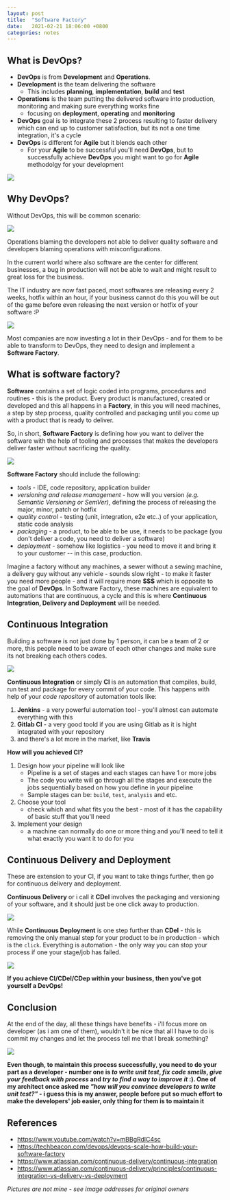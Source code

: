 ```yaml
---
layout: post
title:  "Software Factory"
date:   2021-02-21 18:06:00 +0800
categories: notes
---
```

## What is DevOps?
* **DevOps** is from **Development** and **Operations**.
* **Development** is the team delivering the software
   * This includes **planning**, **implementation**, **build** and **test**
* **Operations** is the team putting the delivered software into production, monitoring and making sure everything works fine
   * focusing on **deployment**, **operating** and **monitoring** 
* **DevOps** goal is to integrate these 2 process resulting to faster delivery which can end up to customer satisfaction, but its not a one time integration, it's a cycle
* **DevOps** is different for **Agile** but it blends each other
   * For your **Agile** to be successful you'll need **DevOps**, but to successfully achieve **DevOps** you might want to go for **Agile** methodolgy for your development

![](https://algorithmia.com/blog/wp-content/uploads/2019/09/CI_CD_pipeline.gif)

## Why DevOps?
Without DevOps, this will be common scenario:

![](https://www.metaltoad.com/sites/default/files/inline-images/22605665.jpg)

Operations blaming the developers not able to deliver quality software and developers blaming operations with misconfigurations.

In the current world where also software are the center for different businesses, a bug in production will not be able to wait and might result to great loss for the business.

The IT industry are now fast paced, most softwares are releasing every 2 weeks, hotfix within an hour, if your business cannot do this you will be out of the game before even releasing the next version or hotfix of your software :P

![](https://pbs.twimg.com/profile_images/1200389077243064322/ulM9c1t8.jpg)

Most companies are now investing a lot in their DevOps - and for them to be able to transform to DevOps, they need to design and implement a **Software Factory**.

## What is software factory?
**Software** contains a set of logic coded into programs, procedures and routines - this is the product. Every product is manufactured, created or developed and this all happens in a **Factory**, in this you will need machines, a step by step process, quality controlled and packaging until you come up with a product that is ready to deliver. 

So, in short, **Software Factory** is defining how you want to deliver the software with the help of tooling and processes that makes the developers deliver faster without sacrificing the quality.

![](https://i.imgur.com/REPnV1u.gif)

**Software Factory** should include the following:
* *tools* - IDE, code repository, application builder
* *versioning and release management* - how will you version *(e.g. Semantic Versioning or SemVer)*, defining the process of releasing the major, minor, patch or hotfix
* *quality control* - testing (unit, integration, e2e etc..) of your application, static code analysis
* *packaging* - a product, to be able to be use, it needs to be package (you don't deliver a code, you need to deliver a software)
* *deployment* - somehow like logistics - you need to move it and bring it to your customer -- in this case, production.

Imagine a factory without any machines, a sewer without a sewing machine, a delivery guy without any vehicle - sounds slow right - to make it faster you need more people - and it will require more **$$$** which is opposite to the goal of **DevOps**. In Software Factory, these machines are equivalent to automations that are continuous, a cycle and this is where **Continuous Integration, Delivery and Deployment** will be needed.

## Continuous Integration
Building a software is not just done by 1 person, it can be a team of 2 or more, this people need to be aware of each other changes and make sure its not breaking each others codes.

![](https://thumbs.gfycat.com/IdioticInsignificantHapuku-max-1mb.gif)

**Continuous Integration** or simply **CI** is an automation that compiles, build, run test and package for every commit of your code. This happens with help of your *code repository* of automation tools like:

1. **Jenkins** - a very powerful automation tool - you'll almost can automate everything with this
2. **Gitlab CI** - a very good toold if you are using Gitlab as it is hight integrated with your repository
3. and there's a lot more in the  market, like **Travis**

**How will you achieved CI?**
1. Design how your pipeline will look like
   * Pipeline is a set of stages and each stages can have 1 or more jobs
   * The code you write will go through all the stages and execute the jobs sequentially based on how you define in your pipeline
   * Sample stages can be: `build`, `test`, `analysis` and etc.
2. Choose your tool 
   * check which and what fits you the best - most of it has the capability of basic stuff that you'll need
3. Implement your design
   * a machine can normally do one or more thing and you'll need to tell it what exactly you want it to do for you

## Continuous Delivery and Deployment
These are extension to your CI, if you want to take things further, then go for continuous delivery and deployment.

**Continuous Delivery** or i call it **CDel** involves the packaging and versioning of your software, and it should just be one click away to production.

![](https://miro.medium.com/max/1000/1*ifzvyLF6P-LhCmRE3zs8jQ@2x.gif)

While **Continuous Deployment** is one step further than **CDel** - this is removing the only manual step for your product to be in production - which is the `click`. Everything is automation - the only way you can stop your process if one your stage/job has failed.

![](https://clm-consulting.com/wp-content/uploads/2018/02/ci-1.png)

**If you achieve CI/CDel/CDep within your business, then you've got yourself a DevOps!**

## Conclusion
At the end of the day, all these things have benefits - i'll focus more on developer (as i am one of them), wouldn't it be nice that all I have to do is commit my changes and let the process tell me that I break something?

![](https://cdn.dribbble.com/users/1480650/screenshots/4739771/autodevops-dribbble-gif.gif)

**Even though, to maintain this process successfully, you need to do your part as a developer - number one is *to write unit test*, *fix code smells*, *give your feedback with process* and *try to find a way to improve it* :). One of my architect once asked me *"how will you convince developers to write unit test?"* - i guess this is my answer, people before put so much effort to make the developers' job easier, only thing for them is to maintain it**



## References
* https://www.youtube.com/watch?v=mBBgRdlC4sc 
* https://techbeacon.com/devops/devops-scale-how-build-your-software-factory 
* https://www.atlassian.com/continuous-delivery/continuous-integration 
* https://www.atlassian.com/continuous-delivery/principles/continuous-integration-vs-delivery-vs-deployment 

*Pictures are not mine - see image addresses for original owners*





